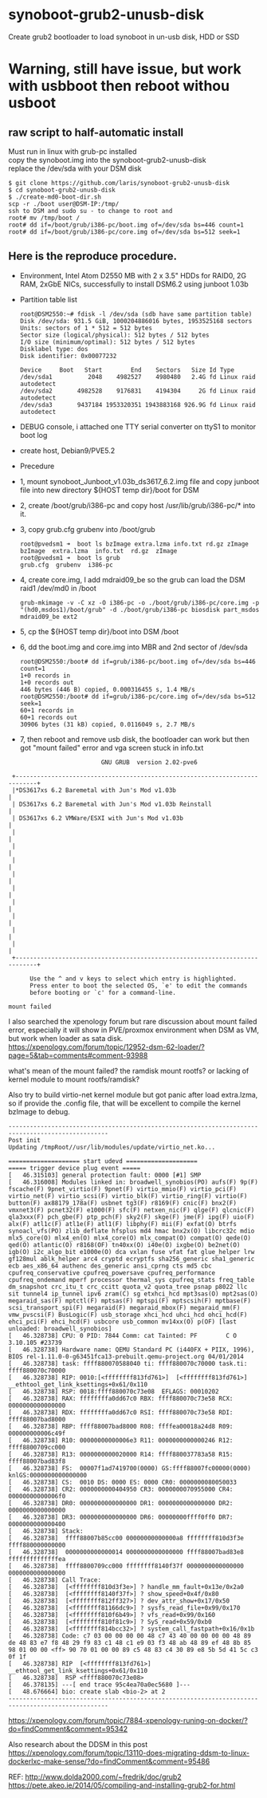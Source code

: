 # synoboot-grub2-unusb-disk
Create grub2 bootloader to load synoboot in un-usb disk, HDD or SSD

# Warning, still have issue, but work with usbboot then reboot withou usboot

## raw script to half-automatic install
Must run in linux with grub-pc installed    
copy the synoboot.img into the synoboot-grub2-unusb-disk  
replace the /dev/sda with your DSM disk  

```
$ git clone https://github.com/laris/synoboot-grub2-unusb-disk
$ cd synoboot-grub2-unusb-disk
$ ./create-md0-boot-dir.sh
scp -r ./boot user@DSM-IP:/tmp/
ssh to DSM and sudo su - to change to root and
root# mv /tmp/boot /
root# dd if=/boot/grub/i386-pc/boot.img of=/dev/sda bs=446 count=1
root# dd if=/boot/grub/i386-pc/core.img of=/dev/sda bs=512 seek=1
```
## Here is the reproduce procedure.
 - Environment, Intel Atom D2550 MB with 2 x 3.5" HDDs for RAID0, 2G RAM, 2xGbE NICs, successfully to install DSM6.2 using junboot 1.03b
 - Partition table list
      ```
      root@DSM2550:~# fdisk -l /dev/sda (sdb have same partition table)
      Disk /dev/sda: 931.5 GiB, 1000204886016 bytes, 1953525168 sectors
      Units: sectors of 1 * 512 = 512 bytes
      Sector size (logical/physical): 512 bytes / 512 bytes
      I/O size (minimum/optimal): 512 bytes / 512 bytes
      Disklabel type: dos
      Disk identifier: 0x00077232

      Device     Boot   Start        End    Sectors   Size Id Type
      /dev/sda1          2048    4982527    4980480   2.4G fd Linux raid autodetect
      /dev/sda2       4982528    9176831    4194304     2G fd Linux raid autodetect
      /dev/sda3       9437184 1953320351 1943883168 926.9G fd Linux raid autodetect
      ```
- DEBUG console, i attached one TTY serial converter on ttyS1 to monitor boot log
- create host, Debian9/PVE5.2

- Precedure
- 1, mount synoboot_Junboot_v1.03b_ds3617_6.2.img file and copy junboot file into new directory ${HOST temp dir}/boot for DSM
- 2, create /boot/grub/i386-pc and copy host /usr/lib/grub/i386-pc/* into it.
- 3, copy grub.cfg grubenv into /boot/grub
  ```
  root@pvedsm1 ➜  boot ls bzImage extra.lzma info.txt rd.gz zImage
  bzImage  extra.lzma  info.txt  rd.gz  zImage
  root@pvedsm1 ➜  boot ls grub
  grub.cfg  grubenv  i386-pc
  ```
- 4, create core.img, I add mdraid09_be so the grub can load the DSM raid1 /dev/md0 in /boot
  ```
  grub-mkimage -v -C xz -O i386-pc -o ./boot/grub/i386-pc/core.img -p "(hd0,msdos1)/boot/grub" -d ./boot/grub/i386-pc biosdisk part_msdos mdraid09_be ext2
- 5, cp the ${HOST temp dir}/boot into DSM /boot
- 6, dd the boot.img and core.img into MBR and 2nd sector of /dev/sda
   ```
   root@DSM2550:/boot# dd if=grub/i386-pc/boot.img of=/dev/sda bs=446 count=1
   1+0 records in
   1+0 records out
   446 bytes (446 B) copied, 0.000316455 s, 1.4 MB/s
   root@DSM2550:/boot# dd if=grub/i386-pc/core.img of=/dev/sda bs=512 seek=1
   60+1 records in
   60+1 records out
   30906 bytes (31 kB) copied, 0.0116049 s, 2.7 MB/s
   ```
- 7, then reboot and remove usb disk, the bootloader can work but then got "mount failed" error and vga screen stuck in info.txt
```
                          GNU GRUB  version 2.02-pve6

 +----------------------------------------------------------------------------+
 |*DS3617xs 6.2 Baremetal with Jun's Mod v1.03b                               |
 | DS3617xs 6.2 Baremetal with Jun's Mod v1.03b Reinstall                     |
 | DS3617xs 6.2 VMWare/ESXI with Jun's Mod v1.03b                             |
 |                                                                            |
 |                                                                            |
 |                                                                            |
 |                                                                            |
 |                                                                            |
 |                                                                            |
 |                                                                            |
 |                                                                            |
 |                                                                            |
 +----------------------------------------------------------------------------+

      Use the ^ and v keys to select which entry is highlighted.
      Press enter to boot the selected OS, `e' to edit the commands
      before booting or `c' for a command-line.

mount failed
```
I also searched the xpenology forum but rare discussion about mount failed error, especially it will show in PVE/proxmox environment  when DSM as VM, but work when loader as sata disk.
https://xpenology.com/forum/topic/12952-dsm-62-loader/?page=5&tab=comments#comment-93988

what's mean of the mount failed? the ramdisk mount rootfs? or lacking of kernel module to mount rootfs/ramdisk?

Also try to build virtio-net kernel module but got panic after load extra.lzma, so if provide the .config file, that will be excellent to compile the kernel bzImage to debug.
```
--------------------------------------------------------------------------------------------------
Post init
Updating /tmpRoot//usr/lib/modules/update/virtio_net.ko...

==================== start udevd ====================
===== trigger device plug event =====
[   46.315103] general protection fault: 0000 [#1] SMP
[   46.316008] Modules linked in: broadwell_synobios(PO) aufs(F) 9p(F) fscache(F) 9pnet_virtio(F) 9pnet(F) virtio_mmio(F) virtio_pci(F) virtio_net(F) virtio_scsi(F) virtio_blk(F) virtio_ring(F) virtio(F) button(F) ax88179_178a(F) usbnet tg3(F) r8169(F) cnic(F) bnx2(F) vmxnet3(F) pcnet32(F) e1000(F) sfc(F) netxen_nic(F) qlge(F) qlcnic(F) qla3xxx(F) pch_gbe(F) ptp_pch(F) sky2(F) skge(F) jme(F) ipg(F) uio(F) alx(F) atl1c(F) atl1e(F) atl1(F) libphy(F) mii(F) exfat(O) btrfs synoacl_vfs(PO) zlib_deflate hfsplus md4 hmac bnx2x(O) libcrc32c mdio mlx5_core(O) mlx4_en(O) mlx4_core(O) mlx_compat(O) compat(O) qede(O) qed(O) atlantic(O) r8168(OF) tn40xx(O) i40e(O) ixgbe(O) be2net(O) igb(O) i2c_algo_bit e1000e(O) dca vxlan fuse vfat fat glue_helper lrw gf128mul ablk_helper arc4 cryptd ecryptfs sha256_generic sha1_generic ecb aes_x86_64 authenc des_generic ansi_cprng cts md5 cbc cpufreq_conservative cpufreq_powersave cpufreq_performance cpufreq_ondemand mperf processor thermal_sys cpufreq_stats freq_table dm_snapshot crc_itu_t crc_ccitt quota_v2 quota_tree psnap p8022 llc sit tunnel4 ip_tunnel ipv6 zram(C) sg etxhci_hcd mpt3sas(O) mpt2sas(O) megaraid_sas(F) mptctl(F) mptsas(F) mptspi(F) mptscsih(F) mptbase(F) scsi_transport_spi(F) megaraid(F) megaraid_mbox(F) megaraid_mm(F) vmw_pvscsi(F) BusLogic(F) usb_storage xhci_hcd uhci_hcd ohci_hcd(F) ehci_pci(F) ehci_hcd(F) usbcore usb_common mv14xx(O) p(OF) [last unloaded: broadwell_synobios]
[   46.328738] CPU: 0 PID: 7844 Comm: cat Tainted: PF        C O 3.10.105 #23739
[   46.328738] Hardware name: QEMU Standard PC (i440FX + PIIX, 1996), BIOS rel-1.11.0-0-g63451fca13-prebuilt.qemu-project.org 04/01/2014
[   46.328738] task: ffff880070588040 ti: ffff880070c70000 task.ti: ffff880070c70000
[   46.328738] RIP: 0010:[<ffffffff813fd761>]  [<ffffffff813fd761>] __ethtool_get_link_ksettings+0x61/0x110
[   46.328738] RSP: 0018:ffff880070c73e08  EFLAGS: 00010202
[   46.328738] RAX: ffffffffa0dd67c0 RBX: ffff880070c73e58 RCX: 0000000000000000
[   46.328738] RDX: ffffffffa0dd67c0 RSI: ffff880070c73e58 RDI: ffff88007bad8000
[   46.328738] RBP: ffff88007bad8000 R08: ffffea00018a24d8 R09: 000000000006c49f
[   46.328738] R10: 00000000000006e3 R11: 0000000000000246 R12: ffff8800709cc000
[   46.328738] R13: 0000000000020000 R14: ffff880037783a58 R15: ffff88007bad83f8
[   46.328738] FS:  00007f1ad7419700(0000) GS:ffff88007fc00000(0000) knlGS:0000000000000000
[   46.328738] CS:  0010 DS: 0000 ES: 0000 CR0: 0000000080050033
[   46.328738] CR2: 0000000000404950 CR3: 0000000070955000 CR4: 00000000000006f0
[   46.328738] DR0: 0000000000000000 DR1: 0000000000000000 DR2: 0000000000000000
[   46.328738] DR3: 0000000000000000 DR6: 00000000ffff0ff0 DR7: 0000000000000400
[   46.328738] Stack:
[   46.328738]  ffff88007b85cc00 00000000000000a8 ffffffff810d3f3e ffff880000000000
[   46.328738]  0000000000000014 0000000000000000 ffff88007bad83e8 ffffffffffffffea
[   46.328738]  ffff8800709cc000 ffffffff8140f37f 0000000000000000 0000000000000000
[   46.328738] Call Trace:
[   46.328738]  [<ffffffff810d3f3e>] ? handle_mm_fault+0x13e/0x2a0
[   46.328738]  [<ffffffff8140f37f>] ? show_speed+0x4f/0x80
[   46.328738]  [<ffffffff812ff327>] ? dev_attr_show+0x17/0x50
[   46.328738]  [<ffffffff81166dc9>] ? sysfs_read_file+0x99/0x170
[   46.328738]  [<ffffffff810f6b49>] ? vfs_read+0x99/0x160
[   46.328738]  [<ffffffff810f81c9>] ? SyS_read+0x59/0xb0
[   46.328738]  [<ffffffff814bcc32>] ? system_call_fastpath+0x16/0x1b
[   46.328738] Code: c7 03 00 00 00 00 48 c7 43 40 00 00 00 00 48 89 de 48 83 e7 f8 48 29 f9 83 c1 48 c1 e9 03 f3 48 ab 48 89 ef 48 8b 85 98 01 00 00 <ff> 90 70 01 00 00 89 c5 48 83 c4 30 89 e8 5b 5d 41 5c c3 0f 1f
[   46.328738] RIP  [<ffffffff813fd761>] __ethtool_get_link_ksettings+0x61/0x110
[   46.328738]  RSP <ffff880070c73e08>
[   46.378135] ---[ end trace 95c4ea70a0ec5680 ]---
[   48.676664] bio: create slab <bio-2> at 2
--------------------------------------------------------------------------------------------------
```
https://xpenology.com/forum/topic/7884-xpenology-runing-on-docker/?do=findComment&comment=95342

Also research about the DDSM in this post
https://xpenology.com/forum/topic/13110-does-migrating-ddsm-to-linux-dockerlxc-make-sense/?do=findComment&comment=95486


REF:
http://www.dolda2000.com/~fredrik/doc/grub2
https://pete.akeo.ie/2014/05/compiling-and-installing-grub2-for.html
